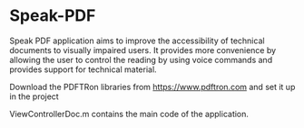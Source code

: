 # Speak-PDF

Speak PDF application aims to improve the accessibility of technical documents to visually impaired users. It provides more convenience by allowing the user to control the reading by using voice commands and provides support for technical material.

Download the PDFTRon libraries from https://www.pdftron.com and set it up in the project

ViewControllerDoc.m contains the main code of the application.
